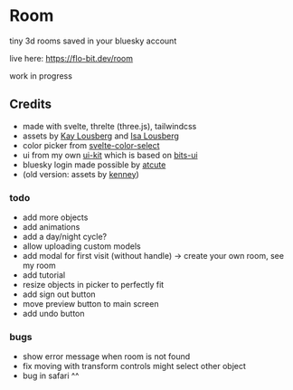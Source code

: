 # Room

tiny 3d rooms saved in your bluesky account

live here: https://flo-bit.dev/room

work in progress

## Credits

- made with svelte, threlte (three.js), tailwindcss
- assets by [Kay Lousberg](https://kaylousberg.itch.io/furniture-bits) and [Isa Lousberg](https://tinytreats.itch.io/bubbly-bathroom)
- color picker from [svelte-color-select](https://github.com/CaptainCodeman/svelte-color-select)
- ui from my own [ui-kit](https://github.com/flo-bit/ui-kit) which is based on [bits-ui](https://bits-ui.com/)
- bluesky login made possible by [atcute](https://github.com/mary-ext/atcute)
- (old version: assets by [kenney](https://kenney.nl/assets/furniture-kit))

### todo

- add more objects
- add animations
- add a day/night cycle?
- allow uploading custom models
- add modal for first visit (without handle) -> create your own room, see my room
- add tutorial
- resize objects in picker to perfectly fit
- add sign out button
- move preview button to main screen
- add undo button

### bugs

- show error message when room is not found
- fix moving with transform controls might select other object
- <HTML /> bug in safari ^^
